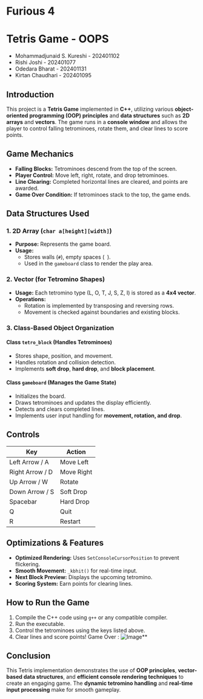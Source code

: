 # Furious 4

# Tetris Game - OOPS
- Mohammadjunaid S. Kureshi - 202401102
- Rishi Joshi - 202401077
- Odedara Bharat - 202401131
- Kirtan Chaudhari - 202401095
## Introduction
This project is a **Tetris Game** implemented in **C++**, utilizing various **object-oriented programming (OOP) principles** and **data structures** such as **2D arrays** and **vectors**. The game runs in a **console window** and allows the player to control falling tetrominoes, rotate them, and clear lines to score points.

## **Game Mechanics**
- **Falling Blocks:** Tetrominoes descend from the top of the screen.
- **Player Control:** Move left, right, rotate, and drop tetrominoes.
- **Line Clearing:** Completed horizontal lines are cleared, and points are awarded.
- **Game Over Condition:** If tetrominoes stack to the top, the game ends.

## **Data Structures Used**
### **1. 2D Array (`char a[height][width]`)**
- **Purpose:** Represents the game board.
- **Usage:**
  - Stores walls (`#`), empty spaces (` `).
  - Used in the `gameboard` class to render the play area.

### **2. Vector (for Tetromino Shapes)**
- **Usage:** Each tetromino type (L, O, T, J, S, Z, I) is stored as a **4x4 vector**.
- **Operations:**
  - Rotation is implemented by transposing and reversing rows.
  - Movement is checked against boundaries and existing blocks.

### **3. Class-Based Object Organization**
#### **Class `tetro_block` (Handles Tetrominoes)**
- Stores shape, position, and movement.
- Handles rotation and collision detection.
- Implements **soft drop**, **hard drop**, and **block placement**.

#### **Class `gameboard` (Manages the Game State)**
- Initializes the board.
- Draws tetrominoes and updates the display efficiently.
- Detects and clears completed lines.
- Implements user input handling for **movement, rotation, and drop**.

## **Controls**
| Key | Action |
|-----|--------|
| Left Arrow / A | Move Left |
| Right Arrow / D | Move Right |
| Up Arrow / W | Rotate |
| Down Arrow / S | Soft Drop |
| Spacebar | Hard Drop |
| Q | Quit |
| R | Restart |

## **Optimizations & Features**
- **Optimized Rendering:** Uses `SetConsoleCursorPosition` to prevent flickering.
- **Smooth Movement:** `_kbhit()` for real-time input.
- **Next Block Preview:** Displays the upcoming tetromino.
- **Scoring System:** Earn points for clearing lines.

## **How to Run the Game**
1. Compile the C++ code using `g++` or any compatible compiler.
2. Run the executable.
3. Control the tetrominoes using the keys listed above.
4. Clear lines and score points!
 Game Over : ![Image](https://github.com/user-attachments/assets/e69e00e7-3928-4eaf-9356-922ccdf7cea1)**

## **Conclusion**
This Tetris implementation demonstrates the use of **OOP principles**, **vector-based data structures**, and **efficient console rendering techniques** to create an engaging game. The **dynamic tetromino handling** and **real-time input processing** make for smooth gameplay.

